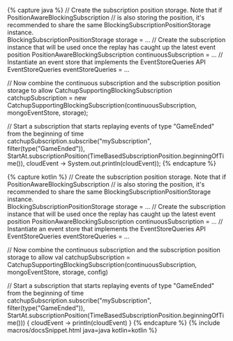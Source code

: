 {% capture java %}
// Create the subscription position storage. Note that if PositionAwareBlockingSubscription
// is also storing the position, it's recommended to share the same BlockingSubscriptionPositionStorage instance.     
BlockingSubscriptionPositionStorage storage = ...
// Create the subscription instance that will be used once the replay has caught up the latest event position 
PositionAwareBlockingSubscription continuousSubscription = ...
// Instantiate an event store that implements the EventStoreQueries API
EventStoreQueries eventStoreQueries = ... 


// Now combine the continuous subscription and the subscription position storage to allow
CatchupSupportingBlockingSubscription catchupSubscription = new CatchupSupportingBlockingSubscription(continuousSubscription, mongoEventStore, storage);

// Start a subscription that starts replaying events of type "GameEnded" from the beginning of time
catchupSubscription.subscribe("mySubscription", filter(type("GameEnded")), StartAt.subscriptionPosition(TimeBasedSubscriptionPosition.beginningOfTime()), cloudEvent -> System.out.println(cloudEvent));
{% endcapture %}

{% capture kotlin %}
// Create the subscription position storage. Note that if PositionAwareBlockingSubscription
// is also storing the position, it's recommended to share the same BlockingSubscriptionPositionStorage instance.     
BlockingSubscriptionPositionStorage storage = ...
// Create the subscription instance that will be used once the replay has caught up the latest event position 
PositionAwareBlockingSubscription continuousSubscription = ...
// Instantiate an event store that implements the EventStoreQueries API
EventStoreQueries eventStoreQueries = ... 

// Now combine the continuous subscription and the subscription position storage to allow
val catchupSubscription = CatchupSupportingBlockingSubscription(continuousSubscription, mongoEventStore, storage, config)

// Start a subscription that starts replaying events of type "GameEnded" from the beginning of time
catchupSubscription.subscribe("mySubscription", filter(type("GameEnded")), StartAt.subscriptionPosition(TimeBasedSubscriptionPosition.beginningOfTime())) { cloudEvent ->
    println(cloudEvent)
}
{% endcapture %}
{% include macros/docsSnippet.html java=java kotlin=kotlin %}